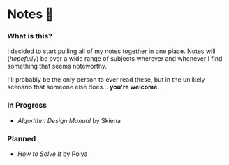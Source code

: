 # Notes :memo:
### What is this?
I decided to start pulling all of my notes together in one place. Notes will
(*hopefully*) be over a wide range of subjects wherever and whenever I find
something that seems noteworthy.

I'll probably be the only person to ever read these, but in the unlikely
scenario that someone else does... **you're welcome.**

### In Progress
- *Algorithm Design Manual* by Skiena

### Planned
- *How to Solve It* by Polya
